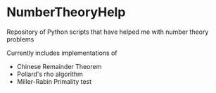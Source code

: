 # NumberTheoryHelp
Repository of Python scripts that have helped me with number theory problems

Currently includes implementations of
- Chinese Remainder Theorem
- Pollard's rho algorithm
- Miller-Rabin Primality test
